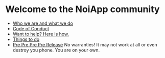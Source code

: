 # Welcome to the NoiApp community

- [Who we are and what we do](about.md)
- [Code of Conduct](CODE_OF_CONDUCT.md)
- [Want to help? Here is how.](helpus.md)
- [Things to do](https://github.com/noiapp/project)
- [Pre Pre Pre Pre Release](https://github.com/noiapp/noi-app-android/releases/tag/0.1) No warranties! It may not work at all or even destroy you phone. You are on your own.

